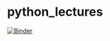 # python_lectures
[![Binder](https://mybinder.org/badge_logo.svg)](https://mybinder.org/v2/gh/FMarat/python_lectures/master?filepath=Python_intro1.ipynb)
